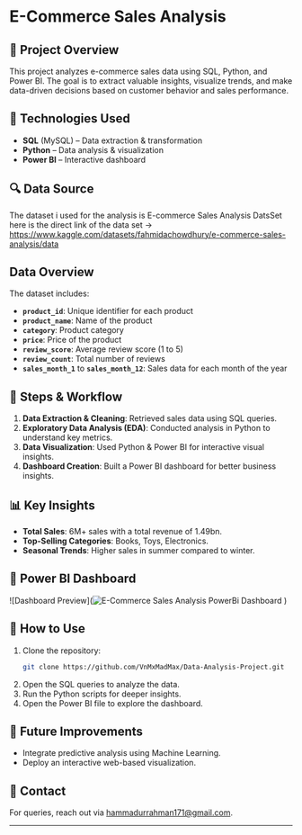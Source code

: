 # E-Commerce Sales Analysis

## 📌 Project Overview
This project analyzes e-commerce sales data using SQL, Python, and Power BI. The goal is to extract valuable insights, visualize trends, and make data-driven decisions based on customer behavior and sales performance.

## 📂 Technologies Used
- **SQL** (MySQL) – Data extraction & transformation
- **Python** – Data analysis & visualization
- **Power BI** – Interactive dashboard

## 🔍 Data Source
The dataset i used for the analysis is E-commerce Sales Analysis DatsSet here is the direct link of the data set -> https://www.kaggle.com/datasets/fahmidachowdhury/e-commerce-sales-analysis/data

## Data Overview
The dataset includes:
- **`product_id`**: Unique identifier for each product
- **`product_name`**: Name of the product
- **`category`**: Product category
- **`price`**: Price of the product
- **`review_score`**: Average review score (1 to 5)
- **`review_count`**: Total number of reviews
- **`sales_month_1`** to **`sales_month_12`**: Sales data for each month of the year

## 🚀 Steps & Workflow
1. **Data Extraction & Cleaning**: Retrieved sales data using SQL queries.
2. **Exploratory Data Analysis (EDA)**: Conducted analysis in Python to understand key metrics.
3. **Data Visualization**: Used Python & Power BI for interactive visual insights.
4. **Dashboard Creation**: Built a Power BI dashboard for better business insights.

## 📊 Key Insights
- **Total Sales**: 6M+ sales with a total revenue of 1.49bn.
- **Top-Selling Categories**: Books, Toys, Electronics.
- **Seasonal Trends**: Higher sales in summer compared to winter.

## 📸 Power BI Dashboard
![Dashboard Preview](![E-Commerce Sales Analysis PowerBi Dashboard](https://github.com/user-attachments/assets/2cf42b22-af99-49f0-9f54-e179af39765b)
)

## 🔗 How to Use
1. Clone the repository:
   ```bash
   git clone https://github.com/VnMxMadMax/Data-Analysis-Project.git
   ```
2. Open the SQL queries to analyze the data.
3. Run the Python scripts for deeper insights.
4. Open the Power BI file to explore the dashboard.

## 📜 Future Improvements
- Integrate predictive analysis using Machine Learning.
- Deploy an interactive web-based visualization.

## 📧 Contact
For queries, reach out via [hammadurrahman171@gmail.com](mailto:hammadurrahman171@gmail.com).

---
